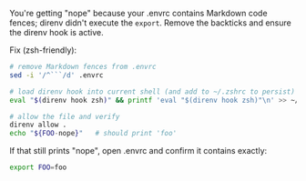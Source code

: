 You're getting "nope" because your .envrc contains Markdown code fences; direnv didn't execute the `export`. Remove the backticks and ensure the direnv hook is active.

Fix (zsh-friendly):

```sh
# remove Markdown fences from .envrc
sed -i '/^```/d' .envrc

# load direnv hook into current shell (and add to ~/.zshrc to persist)
eval "$(direnv hook zsh)" && printf 'eval "$(direnv hook zsh)"\n' >> ~/.zshrc

# allow the file and verify
direnv allow .
echo "${FOO-nope}"   # should print 'foo'
```

If that still prints "nope", open .envrc and confirm it contains exactly:
```sh
export FOO=foo
```
